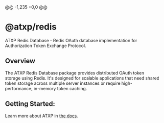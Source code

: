 @@ -1,235 +0,0 @@
# @atxp/redis

ATXP Redis Database - Redis OAuth database implementation for Authorization Token Exchange Protocol.

## Overview

The ATXP Redis Database package provides distributed OAuth token storage using Redis. It's designed for scalable applications that need shared token storage across multiple server instances or require high-performance, in-memory token caching.

## Getting Started:

Learn more about ATXP in [the docs](https://docs.atxp.ai/atxp).